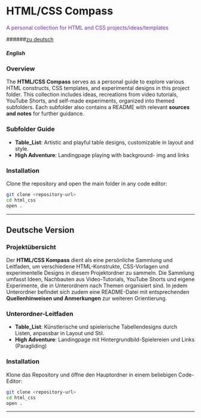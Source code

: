 # HTML/CSS Compass
<span style="color:rebeccapurple">A personal collection for HTML and CSS projects/ideas/templates</span> 

######[zu deutsch](#deutsche-version)
##### *English*

### Overview
The **HTML/CSS Compass** serves as a personal guide to explore various HTML constructs, CSS templates, and experimental designs in this project folder. This collection includes ideas, recreations from video tutorials, YouTube Shorts, and self-made experiments, organized into themed subfolders. Each subfolder also contains a README with relevant **sources and notes** for further guidance.

### Subfolder Guide
- **Table_List**: Artistic and playful table designs, customizable in layout and style.
- **High Adventure**: Landingpage playing with background- img and links


### Installation
Clone the repository and open the main folder in any code editor:
```bash
git clone <repository-url>
cd html_css
open .
```

---

## Deutsche Version

### Projektübersicht
Der **HTML/CSS Kompass** dient als eine persönliche Sammlung und Leitfaden, um verschiedene HTML-Konstrukte, CSS-Vorlagen und experimentelle Designs in diesem Projektordner zu sammeln. Die Sammlung umfasst Ideen, Nachbauten aus Video-Tutorials, YouTube Shorts und eigene Experimente, die in Unterordnern nach Themen organisiert sind. In jedem Unterordner befindet sich zudem eine README-Datei mit entsprechenden **Quellenhinweisen und Anmerkungen** zur weiteren Orientierung.

### Unterordner-Leitfaden
- **Table_List**: Künstlerische und spielerische Tabellendesigns durch Listen, anpassbar in Layout und Stil.
- **High Adventure**: Landingpage mit Hintergrundbild-Spielereien und Links
(Paragliding)
  

### Installation
Klone das Repository und öffne den Hauptordner in einem beliebigen Code-Editor:

```bash
git clone <repository-url>
cd html_css
open .
```

---

